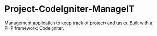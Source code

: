 # Project-CodeIgniter-ManageIT
Management application to keep track of projects and tasks. Built with a PHP framework: CodeIgniter.
